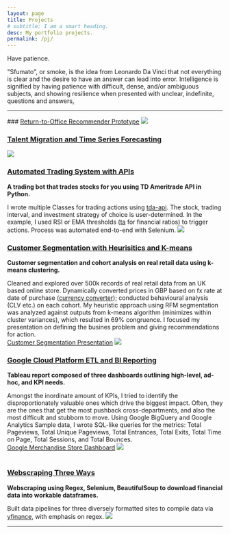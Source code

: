 ```yaml
---
layout: page
title: Projects
# subtitle: I am a smart heading.
desc: My portfolio projects.
permalink: /pj/
---
```


<div class="pretty-links">

    
<div class="lead lead-about">Have patience. <br>
    
"Sfumato", or smoke, is the idea from Leonardo Da Vinci that not everything is clear and the desire to have an answer can lead into error. Intelligence is signified by having patience with difficult, dense, and/or ambiguous subjects, and showing resilience when presented with unclear, indefinite, questions and answers[.](https://mikeschoultz.medium.com/what-makes-someone-a-gifted-person-b6133a127038) 
<div style="text-align: left">
    
<!-- {::nomarkdown} 
<figure class="site-profile">
    <img src="{{ site.baseurl }}/assets/img/profile.png">
</figure>
{:/} -->

---
<i class='fa fa-file-text'></i>### [Return-to-Office Recommender Prototype](/assets/pdf/git.o2analytics.pdf)
<img src="{{ site.baseurl }}/assets/img/git.o2analytics.png">
<br>  
    
### [Talent Migration and Time Series Forecasting](https://public.tableau.com/app/profile/dea.wang/viz/WorldBankLinkedInInsights/StoryInsights)
<img src="{{ site.baseurl }}/assets/img/git.talentmigration.png">
<br>  
    
### [Automated Trading System with APIs](https://github.com/deawyk/Automated-Trading-System-via-APIs/blob/main/automated%20trading%20tda%20api.py)
**A trading bot that trades stocks for you using TD Ameritrade API in Python.**
    
I wrote multiple Classes for trading actions using [tda-api](https://pypi.org/project/tda-api/). The stock, trading interval, and investment strategy of choice is user-determined. In the example, I used RSI or EMA thresholds ([ta](https://technical-analysis-library-in-python.readthedocs.io/en/latest/) for financial ratios) to trigger actions. Process was automated end-to-end with Selenium.
<img src="{{ site.baseurl }}/assets/img/git.tb1.png">
<br>    
    
    
### [Customer Segmentation with Heurisitics and K-means](https://github.com/deawyk/Customer-Segmentation-via-KMeans/blob/main/CS_KMeans.ipynb)
**Customer segmentation and cohort analysis on real retail data using k-means clustering.**
    
Cleaned and explored over 500k records of real retail data from an UK based online store. Dynamically converted prices in GBP based on fx rate at date of purchase ([currency converter](https://pypi.org/project/CurrencyConverter/)); conducted behavioural analysis (CLV etc.) on each cohort. My heuristic approach using RFM segmentation was analyzed against outputs from k-means algorithm (minimizes within cluster variances), which resulted in 69% congruence. I focused my presentation on defining the busines problem and giving recommendations for action.<br>
<i class='fa fa-file-text'></i>[Customer Segmentation Presentation](/assets/pdf/git.customerseg.pdf)
<img src="{{ site.baseurl }}/assets/img/git.cs1.png">
<br>
    
    
### [Google Cloud Platform ETL and BI Reporting](https://github.com/deawyk/Google-Analytics-KPIs-via-Google-BigQuery/blob/main/BigQuery%20Script.sql)
**Tableau report composed of three dashboards outlining high-level, ad-hoc, and KPI needs.**
    
Amongst the inordinate amount of KPIs, I tried to identify the disproportionately valuable ones which drive the biggest impact. Often, they are the ones that get the most pushback cross-departments, and also the most difficult and stubborn to move. Using Google BigQuery and Google Analytics Sample data, I wrote SQL-like queries for the metrics: Total Pageviews, Total Unique Pageviews, Total Entrances, Total Exits, Total Time on Page, Total Sessions, and Total Bounces.<br>
[Google Merchandise Store Dashboard](https://public.tableau.com/views/gms_16221492319430/1?:language=en-US&:display_count=n&:origin=viz_share_link)
<img src="{{ site.baseurl }}/assets/img/git.ga1.png">          
<br>
    
    
### [Webscraping Three Ways](https://github.com/deawyk/Webscraping-Three-Ways/blob/main/pipeline.py)
**Webscraping using Regex, Selenium, BeautifulSoup to download financial data into workable dataframes.**
    
Built data pipelines for three diversely formatted sites to compile data via [yfinance](https://pypi.org/project/yfinance/), with emphasis on regex.
<img src="{{ site.baseurl }}/assets/img/git.ws2.png">
    
---

